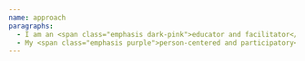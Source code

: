 ```yaml
---
name: approach
paragraphs:
  - I am an <span class="emphasis dark-pink">educator and facilitator</span> for youth and adults, specialising in work on <span class="emphasis purple">sex, sexuality and relationships</span>. I believe that everyone has the right to <span class="emphasis light-pink">safe, healthy and pleasurable</span> sexual experiences – as well as the right to determine for themselves what those terms mean.
  - My <span class="emphasis purple">person-centered and participatory</span> approach <span class="emphasis dark-pink">empowers people</span> with the knowledge and confidence to make informed, responsible choices; <span class="emphasis light-pink">encourages critical thinking</span>; and creates <span class="emphasis dark-pink">open, comfortable spaces</span> where people can reflect, share and learn.
---
```

